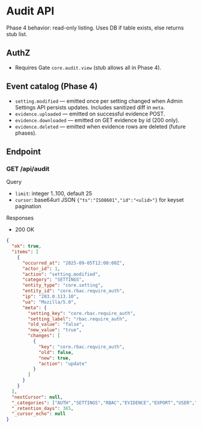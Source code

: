 # Audit API

Phase 4 behavior: read-only listing. Uses DB if table exists, else returns stub list.

## AuthZ
- Requires Gate `core.audit.view` (stub allows all in Phase 4).

## Event catalog (Phase 4)
- `setting.modified` — emitted once per setting changed when Admin Settings API persists updates. Includes sanitized diff in `meta`.
- `evidence.uploaded` — emitted on successful evidence POST.
- `evidence.downloaded` — emitted on GET evidence by id (200 only).
- `evidence.deleted` — emitted when evidence rows are deleted (future phases).

## Endpoint

### GET /api/audit
Query
- `limit`: integer 1..100, default 25
- `cursor`: base64url JSON `{"ts":"ISO8601","id":"<ulid>"}` for keyset pagination

Responses
- 200 OK
```json
{
  "ok": true,
  "items": [
    {
      "occurred_at": "2025-09-05T12:00:00Z",
      "actor_id": 1,
      "action": "setting.modified",
      "category": "SETTINGS",
      "entity_type": "core.setting",
      "entity_id": "core.rbac.require_auth",
      "ip": "203.0.113.10",
      "ua": "Mozilla/5.0",
      "meta": {
        "setting_key": "core.rbac.require_auth",
        "setting_label": "rbac.require_auth",
        "old_value": "false",
        "new_value": "true",
        "changes": [
          {
            "key": "core.rbac.require_auth",
            "old": false,
            "new": true,
            "action": "update"
          }
        ]
      }
    }
  ],
  "nextCursor": null,
  "_categories": ["AUTH","SETTINGS","RBAC","EVIDENCE","EXPORT","USER","SYSTEM"],
  "_retention_days": 365,
  "_cursor_echo": null
}
```

